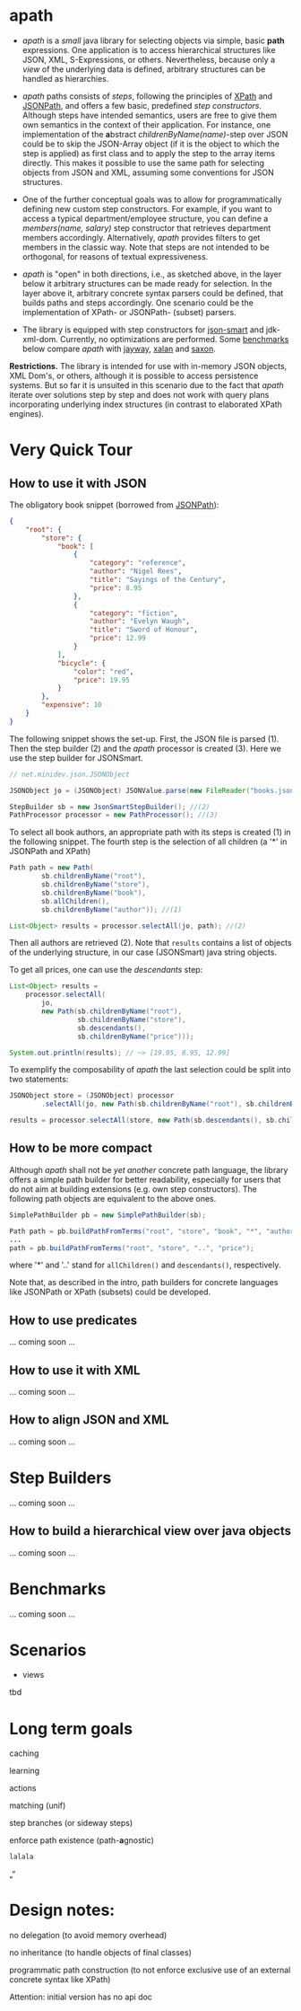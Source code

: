# apath

* *apath* is a *small* java library for selecting objects via simple, basic **path** expressions. One application is to access hierarchical structures like JSON, XML, S-Expressions, or others. Nevertheless, because only a *view* of the underlying data is defined, arbitrary structures can be handled as hierarchies.

* *apath* paths consists of *steps*, following the principles of <a href="https://www.w3.org/TR/2014/REC-xpath-30-20140408">XPath</a> and <a href="http://goessner.net/articles/JsonPath">JSONPath</a>, and offers a few basic, predefined *step constructors*. Although steps have intended semantics, users are free to give them own semantics in the context of their application. For instance, one implementation of the **a**bstract *childrenByName(name)*-step over JSON could be to skip the JSON-Array object (if it is the object to which the step is applied) as first class and to apply the step to the array items directly. This makes it possible to use the same path for selecting objects from JSON and XML, assuming some conventions for JSON structures. 

* One of the further conceptual goals was to allow for programmatically defining new custom step constructors. For example, if you want to access a typical department/employee structure, you can define a *members(name, salary)* step constructor that retrieves department members accordingly. Alternatively, *apath* provides filters to get members in the classic way. Note that steps are not intended to be orthogonal, for reasons of textual expressiveness. 

* *apath* is "open" in both directions, i.e., as sketched above, in the layer below it arbitrary structures can be made ready for selection. In the layer above it, arbitrary concrete syntax parsers could be defined, that builds paths and steps accordingly. One scenario could be the implementation of XPath- or JSONPath- (subset) parsers.

* The library is equipped with step constructors for <a href="https://github.com/netplex/json-smart-v2">json-smart</a> and jdk-xml-dom. Currently, no optimizations are performed. Some [benchmarks](#bench) below compare *apath* with <a href="https://github.com/jayway/JsonPath">jayway</a>, <a href="https://xml.apache.org/xalan-j/">xalan</a> and <a href="http://saxon.sourceforge.net/">saxon</a>.



**Restrictions.** The library is intended for use with in-memory JSON objects, XML Dom's, or others, although it is possible to access persistence systems. But so far it is unsuited in this scenario due to the fact that *apath* iterate over solutions step by step and does not work with query plans incorporating underlying index structures (in contrast to elaborated XPath engines).    





# Very Quick Tour

## How to use it with JSON

The obligatory book snippet (borrowed from <a href="http://goessner.net/articles/JsonPath">JSONPath</a>):

~~~json
{
	"root": {
	    "store": {
	        "book": [
	            {
	                "category": "reference",
	                "author": "Nigel Rees",
	                "title": "Sayings of the Century",
	                "price": 8.95
	            },
	            {
	                "category": "fiction",
	                "author": "Evelyn Waugh",
	                "title": "Sword of Honour",
	                "price": 12.99
	            }
	        ],
	        "bicycle": {
	            "color": "red",
	            "price": 19.95
	        }
	    },
	    "expensive": 10
	}
}
~~~

The following snippet shows the set-up. First, the JSON	file is parsed (1). Then the step builder (2) and the *apath* processor is created (3). Here we use the step builder for JSONSmart.

~~~java
// net.minidev.json.JSONObject

JSONObject jo = (JSONObject) JSONValue.parse(new FileReader("books.json")); //(1)

StepBuilder sb = new JsonSmartStepBuilder(); //(2)
PathProcessor processor = new PathProcessor(); //(3)
~~~

To select all book authors, an appropriate path with its steps is created (1) in the following snippet. The fourth step is the selection of all children (a '*' in JSONPath and XPath)

~~~java
Path path = new Path(
		sb.childrenByName("root"),
		sb.childrenByName("store"),
		sb.childrenByName("book"),
		sb.allChildren(),
		sb.childrenByName("author")); //(1)

List<Object> results = processor.selectAll(jo, path); //(2)
~~~

Then all authors are retrieved (2). Note that <code>results</code> contains a list of objects of the underlying structure, in our case (JSONSmart) java string objects.

To get all prices, one can use the *descendants* step:

~~~java
List<Object> results = 
	processor.selectAll(
		jo,
		new Path(sb.childrenByName("root"),
				 sb.childrenByName("store"),
				 sb.descendants(),
				 sb.childrenByName("price")));

System.out.println(results); // ~> [19.95, 8.95, 12.99]
~~~

To exemplify the composability of *apath* the last selection could be split into two statements:

~~~java
JSONObject store = (JSONObject) processor
		.selectAll(jo, new Path(sb.childrenByName("root"), sb.childrenByName("store"))).get(0);

results = processor.selectAll(store, new Path(sb.descendants(), sb.childrenByName("price")));
~~~

## How to be more compact

Although *apath* shall not be *yet another* concrete path language, the library offers a simple path builder for better readability, especially for users that do not aim at building extensions (e.g. own step constructors). The following path objects are equivalent to the above ones.

~~~java
SimplePathBuilder pb = new SimplePathBuilder(sb);

Path path = pb.buildPathFromTerms("root", "store", "book", "*", "author");
...
path = pb.buildPathFromTerms("root", "store", "..", "price");
~~~

where '*' and '..' stand for <code>allChildren()</code> and <code>descendants()</code>, respectively.

Note that, as described in the intro, path builders for concrete languages like JSONPath or XPath (subsets) could be developed.

## How to use predicates

... coming soon ...

## How to use it with XML

... coming soon ...

## How to align JSON and XML

... coming soon ...

# Step Builders

... coming soon ...

## How to build a hierarchical view over java objects

... coming soon ...

# <a name="bench"></a> Benchmarks

... coming soon ...

# Scenarios

- views

tbd

# Long term goals

caching

learning

actions

matching (unif)

step branches (or sideway steps)

enforce path existence (path-**a**gnostic)

~~~javascript
lalala
~~~

&bdquo;&ldquo;

# Design notes:

no delegation (to avoid memory overhead)

no inheritance (to handle objects of final classes)

programmatic path construction (to not enforce exclusive use of an external concrete syntax like XPath)

Attention: initial version has no api doc